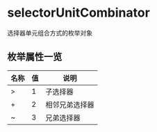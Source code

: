 # selectorUnitCombinator

选择器单元组合方式的枚举对象

## 枚举属性一览

名称 | 值 | 说明
---- | ---- | ----
\> | 1 | 子选择器
\+ | 2 | 相邻兄弟选择器
~ | 3 | 兄弟选择器
